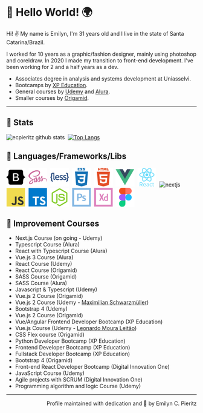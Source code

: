 # 👋 Hello World! 🌍

Hi! :v: My name is Emilyn, I'm 31 years old and I live in the state of Santa Catarina/Brazil.

I worked for 10 years as a graphic/fashion designer, mainly using photoshop and coreldraw. In 2020 I made my transition to front-end development. I've been working for 2 and a half years as a dev.

- Associates degree in analysis and systems development at Uniasselvi.
- Bootcamps by <a href="https://www.xpeducacao.com.br/?gclid=CjwKCAiAnZCdBhBmEiwA8nDQxVz63Or03k20iFjOSeTz5GpAMnrUwKwmTR5wPw4C13QsmJmqcWOcIhoCEEsQAvD_BwE" target="_blank">XP Education</a>.
- General courses by <a href="https://www.udemy.com/" target="_blank">Udemy</a> and <a href="https://www.alura.com.br/" target="_blank">Alura</a>.
- Smaller courses by <a href="https://www.origamid.com/" target="_blank">Origamid</a>.

---

## 💬 Stats 

![ecpieritz github stats](https://github-readme-stats.vercel.app/api?username=ecpieritz&show_icons=true&theme=radical)<span>&nbsp;&nbsp;</span>[![Top Langs](https://github-readme-stats.vercel.app/api/top-langs/?username=ecpieritz&layout=compact&theme=radical)](https://github.com/ecpieritz/github-readme-stats)

## :minidisc: Languages/Frameworks/Libs 

<p align="left">
    <img src="https://raw.githubusercontent.com/devicons/devicon/master/icons/bootstrap/bootstrap-plain.svg" alt="bootstrap" width="50" height="50" />&nbsp;
    <img src="https://raw.githubusercontent.com/devicons/devicon/master/icons/sass/sass-original.svg" alt="sass" width="50" height="50" />&nbsp;
    <img src="https://raw.githubusercontent.com/devicons/devicon/master/icons/less/less-plain-wordmark.svg" alt="less" width="50" height="50" />&nbsp;
    <img src="https://raw.githubusercontent.com/devicons/devicon/master/icons/css3/css3-plain-wordmark.svg" alt="css3" width="50" height="50" />&nbsp;
    <img src="https://raw.githubusercontent.com/devicons/devicon/master/icons/html5/html5-plain-wordmark.svg" alt="html5" width="50" height="50" />&nbsp;
    <img src="https://raw.githubusercontent.com/devicons/devicon/master/icons/vuejs/vuejs-original.svg" alt="vue" width="50" height="50" />&nbsp;
    <img src="https://raw.githubusercontent.com/devicons/devicon/master/icons/react/react-original-wordmark.svg" alt="react" width="50" height="50" />&nbsp;
    <img src="https://raw.githubusercontent.com/ecpieritz/png-logos/a58d508f018996557a3e8d4d902b9b62e15a20ce/nextjs-icon.svg" alt="nextjs" width="50" height="50" />&nbsp;
    <img src="https://raw.githubusercontent.com/devicons/devicon/master/icons/javascript/javascript-original.svg" alt="javascript" width="50" height="50" />&nbsp;
    <img src="https://raw.githubusercontent.com/devicons/devicon/master/icons/typescript/typescript-plain.svg" alt="typescript" width="50" height="50" />&nbsp;
    <img src="https://raw.githubusercontent.com/devicons/devicon/master/icons/nodejs/nodejs-original.svg" alt="nodejs" width="50" height="50" />&nbsp;
    <img src="https://raw.githubusercontent.com/devicons/devicon/master/icons/photoshop/photoshop-line.svg" alt="photoshop" width="50" height="50" />&nbsp;
    <img src="https://raw.githubusercontent.com/devicons/devicon/master/icons/xd/xd-line.svg" alt="xd" width="50" height="50" />&nbsp;
    <img src="https://github.com/devicons/devicon/blob/master/icons/figma/figma-original.svg" alt="figma" width="50" height="50" />
</p>

##  :blue_book: Improvement Courses
- Next.js Course (on going - Udemy)
- Typescript Course (Alura)
- React with Typescript Course (Alura)
- Vue.js 3 Course (Alura)
- React Course (Udemy)
- React Course (Origamid)
- SASS Course (Origamid)
- SASS Course (Alura)
- Javascript & Typescript (Udemy)
- Vue.js 2 Course (Origamid)
- Vue.js 2 Course (Udemy - <a href="https://www.udemy.com/user/maximilian-schwarzmuller/" target="_blank">Maximilian Schwarzmüller</a>)
- Bootstrap 4 (Udemy)
- Vue.js 2 Course (Origamid)
- Vue/Angular Frontend Developer Bootcamp (XP Education)
- Vue.js Course (Udemy - <a href="https://www.udemy.com/user/leonardomouraleitao/" target="_blank">Leonardo Moura Leitão</a>)
- CSS Flex course (Origamid)
- Python Developer Bootcamp (XP Education)
- Frontend Developer Bootcamp (XP Education)
- Fullstack Developer Bootcamp (XP Education)
- Bootstrap 4 (Origamid)
- Front-end React Developer Bootcamp (Digital Innovation One)
- JavaScript Course (Udemy)
- Agile projects with SCRUM (Digital Innovation One)
- Programming algorithm and logic Course (Udemy)

---
<p align = "right">Profile maintained with dedication and 💙 by Emilyn C. Pieritz</p>
